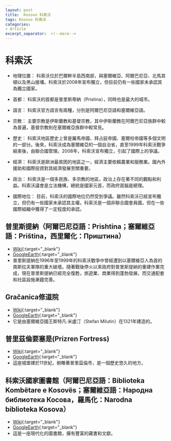 ```yaml
---
layout: post
title:  Kosovo 科索沃
tags: Kosovo 科索沃 
categories:
- Article
excerpt_separator:  <!--more-->
---
```

# 科索沃
- 地理位置： 科索沃位於巴爾幹半島西南部，與塞爾維亞、阿爾巴尼亞、北馬其頓以及黑山接壤。科索沃於2008年宣布獨立，但目前仍有一些國家未承認其為獨立國家。

- 首都： 科索沃的首都是普里斯蒂納（Pristina），同時也是最大的城市。

- 語言： 科索沃官方語言有兩種，分別是阿爾巴尼亞語和塞爾維亞語。

- 宗教： 主要宗教是伊斯蘭教和基督宗教，其中伊斯蘭教在阿爾巴尼亞族群中較為普遍，基督宗教則在塞爾維亞族群中較常見。

- 歷史： 科索沃地區歷史上曾是羅馬帝國、拜占庭帝國、塞爾柱帝國等多個文明的一部分。後來，科索沃成為塞爾維亞的一個自治省，直至1999年科索沃戰爭結束後，由聯合國管理。2008年，科索沃宣布獨立，引起了國際上的爭議。

- 經濟： 科索沃是歐洲最貧困的地區之一，經濟主要依賴農業和服務業。國內外援助和國際投資對其經濟發展至關重要。

- 政治： 科索沃是一個多民族、多宗教的地區，政治上存在著不同的觀點和利益。科索沃議會是立法機構，總統是國家元首，而政府首腦是總理。

- 國際地位： 目前，科索沃的國際地位仍然受到爭議。雖然科索沃已經宣布獨立，但仍有一些國家未承認其主權。科索沃是一個非聯合國會員國，但在一些國際組織中獲得了一定程度的承認。

## 普里斯提納（阿爾巴尼亞語：Prishtina；塞爾維亞語：Priština，西里爾化：Приштина）
- [Wiki](https://zh.wikipedia.org/zh-tw/%E6%99%AE%E9%87%8C%E4%BB%80%E8%92%82%E7%BA%B3 "Wiki"){:target="_blank"} 
- [GoogleEarth](https://earth.google.com/web/search/Pristina/@42.64071097,21.19893523,668.88156085a,19862.13166081d,34.99999298y,0h,0t,0r/ "GoogleEarth"){:target="_blank"} 
- 普里斯提納在1996年至1999年的科索沃戰爭中曾經遭到以塞爾維亞人為首的南斯拉夫軍隊的重大破壞。隨著戰後停火以來政府對普里斯提納的重建作業完成，現在普里斯提納已經完全復甦，旅遊業、商業得到蓬勃發展，而交通配套和社區設施漸趨完善。

## Gračanica修道院
- [Wiki](https://en.wikipedia.org/wiki/Gra%C4%8Danica_Monastery "Wiki"){:target="_blank"} 
- [GoogleEarth](https://earth.google.com/web/search/Gra%c4%8danica+Monastery/@42.59835955,21.19352463,587.90735322a,178.26440977d,34.99999949y,-4.58891604h,51.99386541t,0r/ "GoogleEarth"){:target="_blank"} 
- 它是由塞爾維亞國王斯特凡·米盧汀（Stefan Milutin）在1321年建造的。

## 普里茲倫要塞是(Prizren Fortress)
- [Wiki](https://en.wikipedia.org/wiki/Prizren_Fortress "Wiki"){:target="_blank"} 
- [GoogleEarth](https://earth.google.com/web/search/Prizren+Fortress/@42.20942671,20.74536478,516.33992901a,841.20510256d,34.99999949y,6.5829284h,49.01977453t,0r/ "GoogleEarth"){:target="_blank"} 
- 這座城堡建於11世紀，俯瞰著普里茲倫市，是一個歷史悠久的地方。

## 科索沃國家圖書館（阿爾巴尼亞語：Biblioteka Kombëtare e Kosovës；塞爾維亞語：Народна библиотека Косова，羅馬化：Narodna biblioteka Kosova）
- [Wiki](https://zh.wikipedia.org/zh-tw/%E7%A7%91%E7%B4%A2%E6%B2%83%E5%9B%BD%E5%AE%B6%E5%9B%BE%E4%B9%A6%E9%A6%86 "Wiki"){:target="_blank"} 
- [GoogleEarth](https://earth.google.com/web/search/National+Library+of+Kosovo/@42.65769292,21.16191986,594.82478867a,343.30597592d,34.99999949y,-11.77406249h,56.35515622t,0r/ "GoogleEarth"){:target="_blank"} 
- 這是一座現代化的圖書館，擁有豐富的藏書和文獻。

